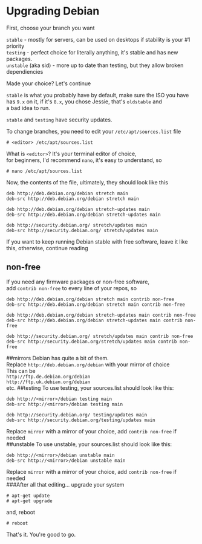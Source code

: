 # Upgrading Debian

First, choose your branch you want  

`stable` - mostly for servers, can be used on desktops if stability is your #1 priority  
`testing` - perfect choice for literally anything, it's stable and has new packages.  
`unstable` (aka sid) - more up to date than testing, but they allow broken dependiencies  

Made your choice? Let's continue  

`stable` is what you probably have by default, make sure the ISO you have  
has `9.x` on it, if it's `8.x`, you chose Jessie, that's `oldstable` and  
a bad idea to run.  

`stable` and `testing` have security updates.  

To change branches, you need to edit your `/etc/apt/sources.list` file  


```
# <editor> /etc/apt/sources.list
```
What is `<editor>`? It's your terminal editor of choice,  
for beginners, I'd recommend `nano`, it's easy to understand, so  
```
# nano /etc/apt/sources.list
```
Now, the contents of the file, ultimately, they should look like this  
```
deb http://deb.debian.org/debian stretch main
deb-src http://deb.debian.org/debian stretch main

deb http://deb.debian.org/debian stretch-updates main
deb-src http://deb.debian.org/debian stretch-updates main

deb http://security.debian.org/ stretch/updates main
deb-src http://security.debian.org/ stretch/updates main
```
If you want to keep running Debian stable with free software, leave it like  
this, otherwise, continue reading  
## non-free
If you need any firmware packages or non-free software,  
add `contrib non-free` to every line of your repos, so  
```
deb http://deb.debian.org/debian stretch main contrib non-free
deb-src http://deb.debian.org/debian stretch main contrib non-free

deb http://deb.debian.org/debian stretch-updates main contrib non-free
deb-src http://deb.debian.org/debian stretch-updates main contrib non-free

deb http://security.debian.org/ stretch/updates main contrib non-free
deb-src http://security.debian.org/stretch/updates main contrib non-free
```
##mirrors
Debian has quite a bit of them.  
Replace `http://deb.debian.org/debian` with your mirror of choice  
This can be  
`http://ftp.de.debian.org/debian`  
`http://ftp.uk.debian.org/debian`  
etc.
##testing
To use testing, your sources.list should look like this:  
```
deb http://<mirror>/debian testing main
deb-src http://<mirror>/debian testing main

deb http://security.debian.org/ testing/updates main
deb-src http://security.debian.org/testing/updates main
```
Replace `mirror` with a mirror of your choice, add `contrib non-free` if needed  
##unstable
To use unstable, your sources.list should look like this:
```
deb http://<mirror>/debian unstable main
deb-src http://<mirror>/debian unstable main
```
Replace `mirror` with a mirror of your choice, add `contrib non-free` if needed  
###After all that editing...
upgrade your system  
```
# apt-get update
# apt-get upgrade
```
and, reboot  
```
# reboot
```
That's it. You're good to go.
